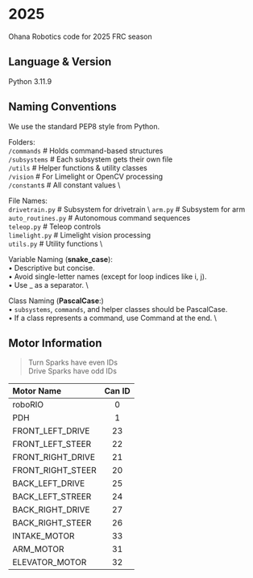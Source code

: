 # 2025
Ohana Robotics code for 2025 FRC season

## Language & Version
Python 3.11.9

## Naming Conventions
We use the standard PEP8 style from Python.

Folders: \
```/commands``` # Holds command-based structures \
```/subsystems``` # Each subsystem gets their own file \
```/utils``` # Helper functions & utility classes \
```/vision``` # For Limelight or OpenCV processing \
```/constant```s # All constant values \


File Names: \
```drivetrain.py``` # Subsystem for drivetrain \ 
```arm.py``` # Subsystem for arm  \
```auto_routines.py``` # Autonomous command sequences  \
```teleop.py``` # Teleop controls \
```limelight.py``` # Limelight vision processing \
```utils.py``` # Utility functions \

Variable Naming (**snake_case**): \
 • Descriptive but concise. \
 • Avoid single-letter names (except for loop indices like i, j). \
 • Use _ as a separator. \

Class Naming (**PascalCase**:) \
 • ```subsystems```, ```commands```, and helper classes should be PascalCase. \
 • If a class represents a command, use Command at the end. \


## Motor Information
> Turn Sparks have even IDs \
> Drive Sparks have odd IDs

| Motor Name        | Can ID    |
| :---              |   :---:   |
| roboRIO           | 0         |
| PDH               | 1         |
| FRONT_LEFT_DRIVE  | 23        |
| FRONT_LEFT_STEER  | 22        |
| FRONT_RIGHT_DRIVE | 21        |
| FRONT_RIGHT_STEER | 20        |
| BACK_LEFT_DRIVE   | 25        |
| BACK_LEFT_STREER  | 24        |
| BACK_RIGHT_DRIVE  | 27        |
| BACK_RIGHT_STEER  | 26        |
| INTAKE_MOTOR      | 33        |
| ARM_MOTOR         | 31        |
| ELEVATOR_MOTOR    | 32        |

